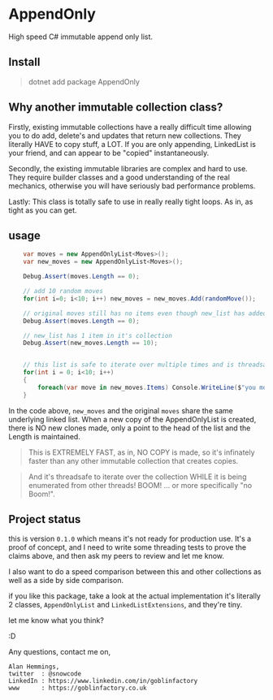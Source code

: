 # AppendOnly

High speed C#  immutable append only list. 

## Install 

> dotnet add package AppendOnly

## Why another immutable collection class?

Firstly, existing immutable collections have a really difficult time allowing you to do add, delete's and updates that return new collections. They literally HAVE to copy stuff, a LOT. If you are only appending, LinkedList is your friend, and can appear to be "copied" instantaneously.

Secondly, the existing immutable libraries are complex and hard to use. They require builder classes and a good understanding of the real mechanics, otherwise you will have seriously bad performance problems.

Lastly: This class is totally safe to use in really really tight loops. As in, as tight as you can get.

## usage

```csharp
    var moves = new AppendOnlyList<Moves>();
    var new_moves = new AppendOnlyList<Moves>();

    Debug.Assert(moves.Length == 0);

    // add 10 random moves 
    for(int i=0; i<10; i++) new_moves = new_moves.Add(randomMove());

    // original moves still has no items even though new_list has added an item to the List.
    Debug.Assert(moves.Length == 0);

    // new_list has 1 item in it's collection
    Debug.Assert(new_moves.Length == 10);


    // this list is safe to iterate over multiple times and is threadsafe
    for(int i = 0; i<10; i++)
    {
        foreach(var move in new_moves.Items) Console.WriteLine($"you moved {move.ToString()}");
    }
```

In the code above, `new_moves` and the original `moves` share the same underlying linked list. When a new copy of the AppendOnlyList is created, there
is NO new clones made, only a point to the head of the list and the Length is maintained.

> This is EXTREMELY FAST, as in, NO COPY is made, so it's infinately faster than any other immutable collection that creates copies.

> And it's threadsafe to iterate over the collection WHILE it is being enumerated from other threads! BOOM! ... or more specifically "no Boom!".

## Project status

this is version `0.1.0` which means it's not ready for production use. It's a proof of concept, and I need to write some threading tests to prove the claims above, and then ask my peers to review and let me know.

I also want to do a speed comparison between this and other collections as well as a side by side comparison.

if you like this package, take a look at the actual implementation it's literally 2 classes, `AppendOnlyList` and `LinkedListExtensions`, and they're tiny.

let me know what you think?

:D

Any questions, contact me on, 

```
Alan Hemmings, 
twitter  : @snowcode 
LinkedIn : https://www.linkedin.com/in/goblinfactory
www      : https://goblinfactory.co.uk

```

